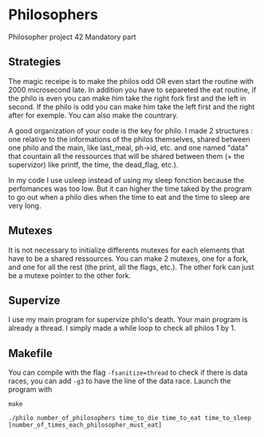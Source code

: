 # Philosophers
Philosopher project 42 Mandatory part

## Strategies
The magic receipe is to make the philos odd OR even start the routine with 2000 microsecond late. In addition you have to separeted the eat routine, if the philo is even you can make him take the right fork first and the left in second. If the philo is odd you can make him take the left first and the right after for exemple. You can also make the countrary.

A good organization of your code is the key for philo. 
I made 2 structures : one relative to the informations of the philos themselves, shared between one philo and the main, like last_meal, ph->id, etc. and one named "data" that countain all the ressources that will be shared between them (+ the supervizor) like printf, the time, the dead_flag, etc.).

In my code I use usleep instead of using my sleep fonction because the perfomances was too low. But it can higher the time taked by the program to go out when a philo dies when the time to eat and the time to sleep are very long.

## Mutexes 
It is not necessary to initialize differents mutexes for each elements that have to be a shared ressources. You can make 2 mutexes, one for a fork, and one for all the rest (the print, all the flags, etc.). The other fork can just be a mutexe pointer to the other fork.

## Supervize
I use my main program for supervize philo's death. Your main program is already a thread. I simply made a while loop to check all philos 1 by 1.

## Makefile
You can compile with the flag ```-fsanitize=thread``` to check if there is data races, you can add ```-g3``` to have the line of the data race.
Launch the program with

```make```

```./philo number_of_philosophers time_to_die time_to_eat time_to_sleep [number_of_times_each_philosopher_must_eat]```

